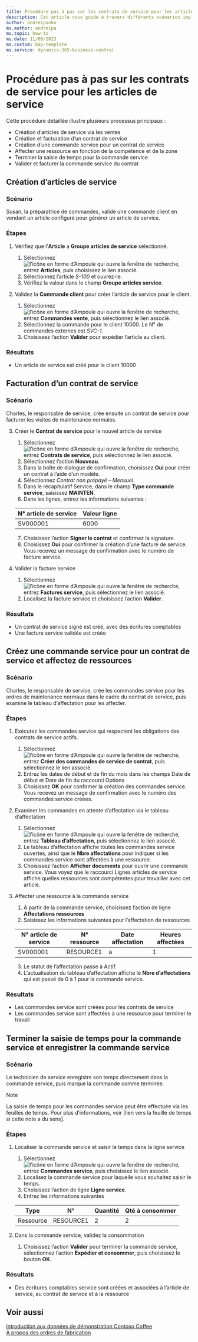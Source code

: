 ```yaml
---
title: Procédure pas à pas sur les contrats de service pour les articles de service
description: Cet article vous guide à travers différents scénarios impliquant des articles et des contrats de service.
author: andreipanko
ms.author: andreipa
ms.topic: how-to
ms.date: 11/08/2023
ms.custom: bap-template
ms.service: dynamics-365-business-central
---
```


# <a name="walkthrough-of-service-contracts-for-service-items"></a>Procédure pas à pas sur les contrats de service pour les articles de service

Cette procédure détaillée illustre plusieurs processus principaux :

- Création d’articles de service via les ventes
- Création et facturation d’un contrat de service
- Création d’une commande service pour un contrat de service
- Affecter une ressource en fonction de la compétence et de la zone
- Terminer la saisie de temps pour la commande service
- Valider et facturer la commande service du contrat

## <a name="creation-of-service-items"></a>Création d’articles de service

### <a name="scenario"></a>Scénario

Susan, la préparatrice de commandes, valide une commande client en vendant un article configuré pour générer un article de service.  

### <a name="steps"></a>Étapes

1. Vérifiez que l’**Article** a **Groupe articles de service** sélectionné.
   
    1. Sélectionnez ![l’icône en forme d’Ampoule qui ouvre la fenêtre de recherche](../../media/ui-search/search_small.png "Dites-moi ce que vous voulez faire"), entrez **Articles**, puis choisissez le lien associé.  
    2. Sélectionnez l’article *S-100* et ouvrez-le.
    3. Vérifiez la valeur dans le champ **Groupe articles service**.
       
2. Validez la **Commande client** pour créer l’article de service pour le client.  

    1. Sélectionnez ![l’icône en forme d’Ampoule qui ouvre la fenêtre de recherche](../../media/ui-search/search_small.png "Dites-moi ce que vous voulez faire"), entrez **Commandes vente**, puis sélectionnez le lien associé.  
    2. Sélectionnez la commande pour le client 10000. Le N° de commandes externes est *SVC-1*.
    3. Choisissez l’action **Valider** pour expédier l’article au client.

### <a name="results"></a>Résultats

- Un article de service est créé pour le client 10000

## <a name="invoicing-a-service-contract"></a>Facturation d’un contrat de service

### <a name="scenario-1"></a>Scénario

Charles, le responsable de service, crée ensuite un contrat de service pour facturer les visites de maintenance normales.

3. Créer le **Contrat de service** pour le nouvel article de service
    1. Sélectionnez ![l’icône en forme d’Ampoule qui ouvre la fenêtre de recherche](../../media/ui-search/search_small.png "Dites-moi ce que vous voulez faire"), entrez **Contrats de service**, puis sélectionnez le lien associé.
    2. Sélectionnez l’action **Nouveau**.  
    3. Dans la boîte de dialogue de confirmation, choisissez **Oui** pour créer un contrat à l’aide d’un modèle. 
    4. Sélectionnez *Contrat non prépayé – Mensuel*.
    5. Dans le récapitulatif Service, dans le champ **Type commande service**, saisissez **MAINTEN**.
    6. Dans les lignes, entrez les informations suivantes :

    |N° article de service|Valeur ligne|  
    |----------------|----------|  
    |SV000001|6000|

    7. Choisissez l’action **Signer le contrat** et confirmez la signature.
    8. Choisissez **Oui** pour confirmer la création d’une facture de service. Vous recevez un message de confirmation avec le numéro de facture service.

3. Valider la facture service
   1. Sélectionnez ![l’icône en forme d’Ampoule qui ouvre la fenêtre de recherche](../../media/ui-search/search_small.png "Dites-moi ce que vous voulez faire"), entrez **Factures service**, puis sélectionnez le lien associé.
   2. Localisez la facture service et choisissez l’action **Valider**.

### <a name="results-1"></a>Résultats

- Un contrat de service signé est créé, avec des écritures comptables
- Une facture service validée est créée

## <a name="create-a-service-order-for-a-service-contract-and-assign-resources"></a>Créez une commande service pour un contrat de service et affectez de ressources

### <a name="scenario-2"></a>Scénario

Charles, le responsable de service, crée les commandes service pour les ordres de maintenance normaux dans le cadre du contrat de service, puis examine le tableau d’affectation pour les affecter.

### <a name="steps-1"></a>Étapes

1. Exécutez les commandes service qui respectent les obligations des contrats de service actifs.
   1. Sélectionnez ![l’icône en forme d’Ampoule qui ouvre la fenêtre de recherche](../../media/ui-search/search_small.png "Dites-moi ce que vous voulez faire"), entrez **Créer des commandes de service de contrat**, puis sélectionnez le lien associé.
   2. Entrez les dates de début et de fin du mois dans les champs Date de début et Date de fin du raccourci Options
   3. Choisissez **OK** pour confirmer la création des commandes service. Vous recevez un message de confirmation avec le numéro des commandes service créées.

2. Examiner les commandes en attente d’affectation via le tableau d’affectation
   1. Sélectionnez ![l’icône en forme d’Ampoule qui ouvre la fenêtre de recherche](../../media/ui-search/search_small.png "Dites-moi ce que vous voulez faire"), entrez **Tableau d’affectation**, puis sélectionnez le lien associé.
   2. Le tableau d’affectation affiche toutes les commandes service ouvertes, ainsi que le **Nbre affectations** pour indiquer si les commandes service sont affectées à une ressource.
   3. Choisissez l’action **Afficher documents** pour ouvrir une commande service.  Vous voyez que le raccourci Lignes articles de service affiche quelles ressources sont compétentes pour travailler avec cet article.

3. Affecter une ressource à la commande service
   1. À partir de la commande service, choisissez l’action de ligne **Affectations ressources**
   2. Saisissez les informations suivantes pour l’affectation de ressources

    |N° article de service|N° ressource|Date affectation|Heures affectées|
    |----------------|------------|---------------|---------------|  
    |SV000001|RESOURCE1|a|1|

    3. Le statut de l’affectation passe à Actif.
    4. L’actualisation du tableau d’affectation affiche le **Nbre d’affectations** qui est passé de 0 à 1 pour la commande service.

### <a name="results-2"></a>Résultats

- Les commandes service sont créées pour les contrats de service
- Les commandes service sont affectées à une ressource pour terminer le travail

## <a name="complete-the-time-entry-for-the-service-order-and-post-the-service-order"></a>Terminer la saisie de temps pour la commande service et enregistrer la commande service

### <a name="scenario-3"></a>Scénario

Le technicien de service enregistre son temps directement dans la commande service, puis marque la commande comme terminée.

> [!NOTE]
> La saisie de temps pour les commandes service peut être effectuée via les feuilles de temps. Pour plus d’informations, voir [lien vers la feuille de temps si cette note a du sens].

### <a name="steps-2"></a>Étapes

1. Localiser la commande service et saisir le temps dans la ligne service
   1. Sélectionnez ![l’icône en forme d’Ampoule qui ouvre la fenêtre de recherche](../../media/ui-search/search_small.png "Dites-moi ce que vous voulez faire"), entrez **Commandes service**, puis choisissez le lien associé.
   2. Localisez la commande service pour laquelle vous souhaitez saisir le temps.
   3. Choisissez l’action de ligne **Ligne service**.
   4. Entrez les informations suivantes

    |Type|N°|Quantité|Qté à consommer|
    |----|---|--------|--------|   
    |Ressource|RESOURCE1|2|2|

2. Dans la commande service, validez la consommation
   1. Choisissez l’action **Valider** pour terminer la commande service, sélectionnez l’action **Expédier et consommer**, puis choisissez le bouton **OK**.

### <a name="results-3"></a>Résultats

- Des écritures comptables service sont créées et associées à l’article de service, au contrat de service et à la ressource

## <a name="see-also"></a>Voir aussi

[Introduction aux données de démonstration Contoso Coffee](../../contoso-coffee/contoso-coffee-intro.md)  
[À propos des ordres de fabrication](../../production-about-production-orders.md)
